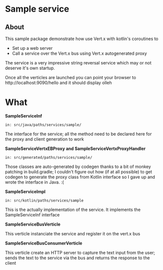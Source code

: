 # Sample service

## About

This sample package demonstrate how use Vert.x with kotlin's coroutines to

- Set up a web server
- Call a service over the Vert.x bus using Vert.x autogenerated proxy

The service is a very impressive string reversal service which may or not deserve it's own startup.

Once all the verticles are launched you can point your browser to http://localhost:9090/hello and it should display olleh


# What

**SampleServiceInf**

    in: src/java/paths/services/sample/

The interface for the service; all the method need to be declared here for the proxy and client generation to work

**SampleServiceVertxEBProxy and SampleServiceVertxProxyHandler**

    in: src/generated/paths/services/sample/

Those classes are auto-generated by codegen thanks to a bit of monkey patching in build.gradle; 
I couldn't figure out how (if at all possible) to get codegen to generate the proxy class from Kotlin interface so I 
gave up and wrote the interface in Java. :(


**SampleServiceImpl**

    in: src/kotlin/paths/services/sample

This is the actually implementation of the service. It implements the SampleServiceInf interface

**SampleServiceBusVerticle**

This verticle instanciate the service and register it on the vert.x bus

**SampleServiceBusConsumerVerticle**

This verticle create an HTTP server to capture the text input from the user; sends the text to the service via the bus 
and returns the response to the client



